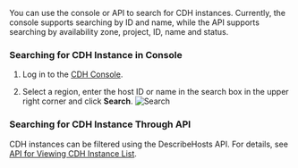 ﻿You can use the console or API to search for CDH instances. Currently, the console supports searching by ID and name, while the API supports searching by availability zone, project, ID, name and status.

### Searching for CDH Instance in Console
1. Log in to the [CDH Console](https://console.cloud.tencent.com/cvm/cdh).

2. Select a region, enter the host ID or name in the search box in the upper right corner and click **Search**.
![Search](https://main.qcloudimg.com/raw/ec30d15f442736db40f900ea859f5b8a.png)

### Searching for CDH Instance Through API
CDH instances can be filtered using the DescribeHosts API. For details, see [API for Viewing CDH Instance List](https://cloud.tencent.com/document/api/213/16474).
